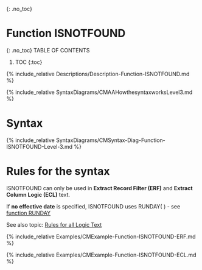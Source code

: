 {: .no_toc}
# Function ISNOTFOUND 

{: .no_toc}
TABLE OF CONTENTS 
1. TOC
{:toc}  


{% include_relative Descriptions/Description-Function-ISNOTFOUND.md %}

{% include_relative SyntaxDiagrams/CMAAHowthesyntaxworksLevel3.md %}

# Syntax 

{% include_relative SyntaxDiagrams/CMSyntax-Diag-Function-ISNOTFOUND-Level-3.md %}

# Rules for the syntax

ISNOTFOUND can only be used in **Extract Record Filter (ERF)** and **Extract Column Logic (ECL)** text.

If **no effective date** is specified, ISNOTFOUND uses RUNDAY\( \) - see [function RUNDAY](./Function-RUNDAY.md)

See also topic: [Rules for all Logic Text](../../Workbench/RulesforallLogicText.md) 

{% include_relative Examples/CMExample-Function-ISNOTFOUND-ERF.md %} 

{% include_relative Examples/CMExample-Function-ISNOTFOUND-ECL.md %} 
